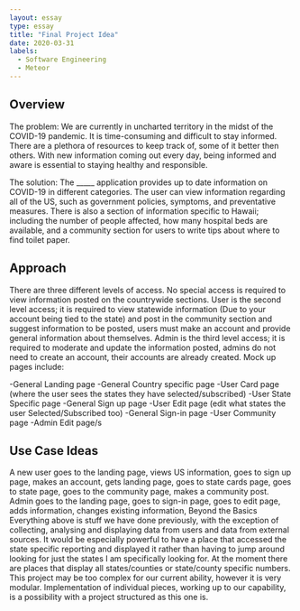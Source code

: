 ```yaml
---
layout: essay
type: essay
title: "Final Project Idea"
date: 2020-03-31
labels:
  - Software Engineering
  - Meteor
---
```


## Overview
The problem: We are currently in uncharted territory in the midst of the COVID-19 pandemic. It is time-consuming and difficult to stay informed. There are a plethora of resources to keep track of, some of it better then others. With new information coming out every day, being informed and aware is essential to staying healthy and responsible.

The solution: The _____ application provides up to date information on COVID-19 in different categories. The user can view information regarding all of the US, such as government policies, symptoms, and preventative measures. There is also a section of information specific to Hawaii; including the number of people affected, how many hospital beds are available, and a community section for users to write tips about where to find toilet paper.

## Approach
There are three different levels of access. No special access is required to view information posted on the countrywide sections. User is the second level access; it is required to view statewide information (Due to your account being tied to the state) and post in the community section and suggest information to be posted, users must make an account and provide general information about themselves.  Admin is the third level access; it is required to moderate and update the information posted, admins do not need to create an account, their accounts are already created.
Mock up pages include:

-General Landing page
-General Country specific page
-User Card page (where the user sees the states they have selected/subscribed)
-User State Specific page
-General Sign up page
-User Edit page (edit what states the user Selected/Subscribed too)
-General Sign-in page
-User Community page
-Admin Edit page/s
## Use Case Ideas
A new user goes to the landing page, views US information, goes to sign up page, makes an account, gets landing page, goes to state cards page, goes to  state page, goes to the community page, makes a community post.
Admin goes to the landing page, goes to sign-in page,  goes to edit page, adds information, changes existing information, 
Beyond the Basics
Everything above is stuff we have done previously, with the exception of collecting, analysing and displaying data from users and data from external sources. It would be especially powerful to have a place that accessed the state specific reporting and displayed it rather than having to jump around looking for just the states I am specifically looking for. At the moment there are places that display all states/counties or state/county specific numbers. 
This project may be too complex for our current ability, however it is very modular. Implementation of individual pieces, working up to our capability, is a possibility with a project structured as this one is. 
